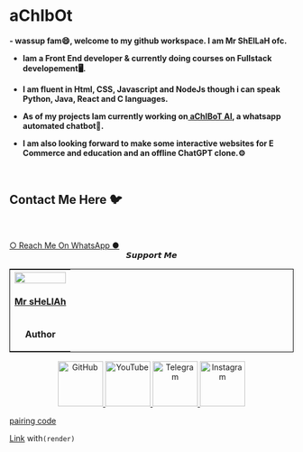 # aChIbOt

<b>
-  wassup fam😄, welcome to my github workspace. I am Mr ShElLaH ofc.

-   Iam a Front End developer & currently doing courses on Fullstack developement🖥️.

-   I am fluent in Html, CSS, Javascript and NodeJs though i can speak Python, Java, React and C languages.

-   As of my projects Iam currently working on<a href ="https://wa.me/263771341158/"> aChIBoT AI</a>, a whatsapp automated chatbot🤖.

-   I am also looking forward to make some interactive websites for E Commerce and education and an offline ChatGPT clone.⚙️</b>
</br>
         

## Contact Me Here 🐦 
<br>
</br>
<a href="https://wa.me/263771341158/">○ Reach Me On WhatsApp ●</a>
</br>
<center>𝙎𝙪𝙥𝙥𝙤𝙧𝙩 𝙈𝙚</center>

<table align="center" style="border:1px solid black;margin-left:auto;margin-right:auto;">
  <tr>
    <th><img src="https://github.com/masterchiefcyber/Imagick-/blob/main/Photo_.jpg" width="100%" height="100%"></th>
  </tr>
  <tr>
    <td><a href="https://github.com/masterchiefcyber/"><p align='center'><b>Mr sHeLlAh</b></td>
  </tr>
  <tr>
    <td><p align='center'><b>Author</b></td>
  </tr>
</table>

<p align="center"><a href="https://github.com/Masterchief"><img src="https://user-images.githubusercontent.com/64035221/96459220-834c7e00-123f-11eb-8417-534058a7ba62.png" alt="GitHub" width="80" height="80">
<a href="https://www.youtube.com/@mrfr4nk"><img src="https://user-images.githubusercontent.com/64035221/96456596-4f238e00-123c-11eb-821e-85e9aaa3faec.png" alt="YouTube" width="80" height="80">
<a href="https://t.me/the_cyber_punkk"><img src="https://user-images.githubusercontent.com/64035221/113977119-b91e0700-985f-11eb-9418-eab91ff1540e.png" alt="Telegram" width="80" height="">
<a href="https://www.instagram.com/mrfrankofc/"><img src="https://user-images.githubusercontent.com/64035221/113977904-e61ee980-9860-11eb-82d1-9ebd795c8138.png" alt="Instagram" width="80" height="">

<!---
Mr ShElLaH/Mr ShElLaH is a ✨ special ✨ repository because its `README.md` (this file) appears on your GitHub profile.
You can click the Preview link to take a look at your changes.
--->




<a href="#" onclick="https://anita-server-1.onrender.com/pair.href='https://anita-server-1.onrender.com/pair'">pairing code</a>







<a href="(🔗https://dashboard.render.com/select-repo?type=web)">Link</a> with<code>(render)</code>
